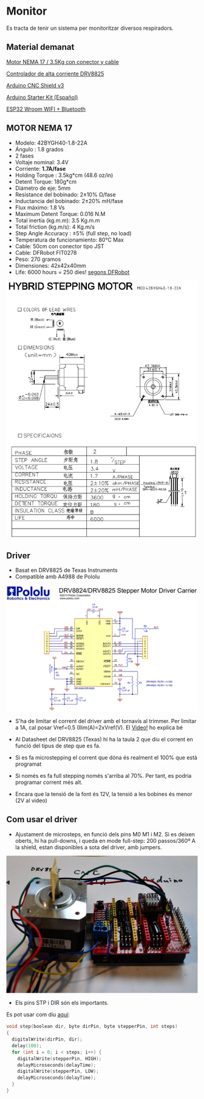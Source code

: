 # Monitor

Es tracta de tenir un sistema per monitoritzar diversos respiradors.

## Material demanat


[Motor NEMA 17 / 3.5Kg con conector y cable](https://tienda.bricogeek.com/motores-paso-a-paso/1360-motor-nema-17-35kg-con-conector-y-cable.html)

[Controlador de alta corriente DRV8825]( https://tienda.bricogeek.com/impresion-3d/853-controlador-de-alta-corriente-drv8825.html)

[Arduino CNC Shield v3](https://tienda.bricogeek.com/shields-arduino/837-arduino-cnc-shield-v3.html )

[Arduino Starter Kit (Español)](https://tienda.bricogeek.com/kits-electronica-para-montar/541-arduino-starter-kit.html )

[ESP32 Wroom WIFI + Bluetooth](https://tienda.bricogeek.com/arduino-compatibles/1274-esp32-wroom-wifi-bluetooth.html )


## MOTOR NEMA 17

 *   Modelo: 42BYGH40-1.8-22A
 *   Ángulo : 1.8 grados
 *   2 fases
 *   Voltaje nominal: 3.4V
 *   Corriente: **1.7A/fase**
 *   Holding Torque : 3.5kg*cm (48.6 oz/in)
 *   Detent Torque: 180g*cm
 *   Diámetro de eje: 5mm
 *   Resistance del bobinado: 2±10% Ω/fase
 *   Inductancia del bobinado: 2±20% mH/fase
 *   Flux máximo: 1.8 Vs
 *   Maximum Detent Torque: 0.016 N.M
 *   Total inertia (kg.m.m): 3.5 Kg.m.m
 *   Total friction (kg.m/s): 4 Kg.m/s
 *   Step Angle Accuracy : ±5% (full step, no load) 
 *   Temperatura de funcionamiento:  80°C   Max
 *   Cable: 50cm con conector tipo JST
 *   Cable: DFRobot FIT0278
 *   Peso: 270 gramos
 *   Dimensiones: 42x42x40mm
 *   Life: 6000 hours = 250 dies! [segons DFRobot](https://www.dfrobot.com/product-785.html)

![Motor](motor.png)


## Driver

 * Basat en DRV8825 de Texas Instruments 
 * Compatible amb A4988 de Pololu

![Driver](driver.png)

 * S'ha de limitar el corrent del driver amb el tornavís al trimmer.
   Per limitar a 1A, cal posar Vref=0.5 (Ilim(A)=2xVref(V).
   El [Video!](https://www.youtube.com/watch?feature=player_embedded&v=89BHS9hfSUk) ho explica bé

 * Al Datasheet del DRV8825 (Texas) hi ha la taula 2 que diu el corrent en funció
   del tipus de step que es fa.

 * Si es fa microstepping el corrent que dóna és realment el 100% que està programat
 * Si només es fa full stepping només s'arriba al 70%. Per tant, es podria programar corrent més alt.

 * Encara que la tensió de la font és 12V, la tensió a les bobines és menor (2V al video)


## Com usar el driver

 * Ajustament de microsteps, en funció dels pins M0 M1 i M2.
   Si es deixen oberts, hi ha pull-downs, i queda en mode full-step: 200 passos/360º
   A la shield, estan disponibles a sota del driver, amb jumpers.

![Imatge de com es connecten](stepmotor.png)
 
 * Els pins STP i DIR són els importants.


Es pot usar com diu [aquí](http://aconcaguasci.blogspot.com/2016/11/arduino-cnc-shield-control-stepper.html):
```C
void step(boolean dir, byte dirPin, byte stepperPin, int steps)
{
  digitalWrite(dirPin, dir);
  delay(100);
  for (int i = 0; i < steps; i++) {
    digitalWrite(stepperPin, HIGH);
    delayMicroseconds(delayTime); 
    digitalWrite(stepperPin, LOW);
    delayMicroseconds(delayTime); 
  }
}


```
